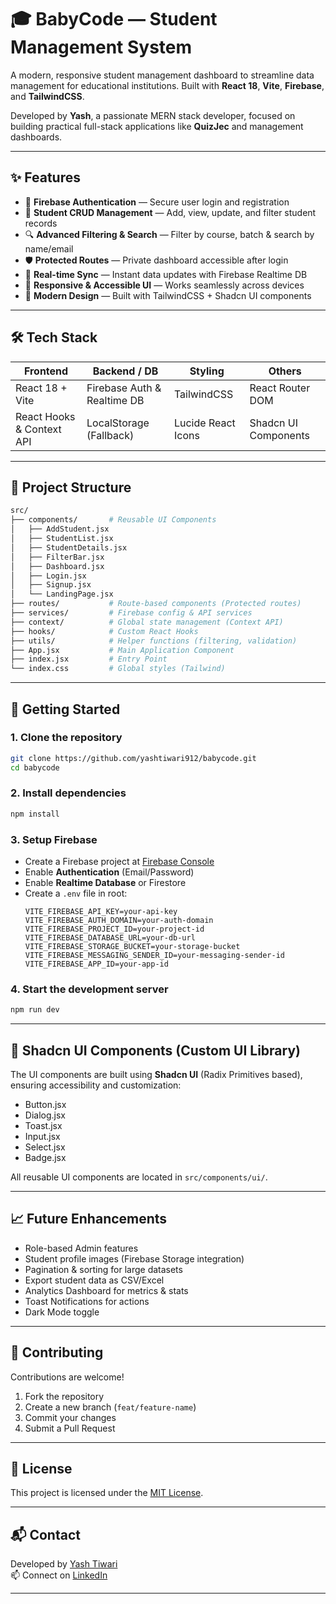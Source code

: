
# 🎓 BabyCode — Student Management System

A modern, responsive student management dashboard to streamline data management for educational institutions. Built with **React 18**, **Vite**, **Firebase**, and **TailwindCSS**.

Developed by **Yash**, a passionate MERN stack developer, focused on building practical full-stack applications like **QuizJec** and management dashboards.

---

## ✨ Features

- 🔐 **Firebase Authentication** — Secure user login and registration
- 👥 **Student CRUD Management** — Add, view, update, and filter student records
- 🔍 **Advanced Filtering & Search** — Filter by course, batch & search by name/email
- 🛡️ **Protected Routes** — Private dashboard accessible after login
- 🔄 **Real-time Sync** — Instant data updates with Firebase Realtime DB
- 📱 **Responsive & Accessible UI** — Works seamlessly across devices
- 🎨 **Modern Design** — Built with TailwindCSS + Shadcn UI components

---

## 🛠 Tech Stack

| Frontend      | Backend / DB | Styling          | Others             |
|---------------|--------------|------------------|--------------------|
| React 18 + Vite | Firebase Auth & Realtime DB | TailwindCSS | React Router DOM |
| React Hooks & Context API | LocalStorage (Fallback) | Lucide React Icons | Shadcn UI Components |

---

## 📂 Project Structure

```bash
src/
├── components/       # Reusable UI Components
│   ├── AddStudent.jsx
│   ├── StudentList.jsx
│   ├── StudentDetails.jsx
│   ├── FilterBar.jsx
│   ├── Dashboard.jsx
│   ├── Login.jsx
│   ├── Signup.jsx
│   └── LandingPage.jsx
├── routes/           # Route-based components (Protected routes)
├── services/         # Firebase config & API services
├── context/          # Global state management (Context API)
├── hooks/            # Custom React Hooks
├── utils/            # Helper functions (filtering, validation)
├── App.jsx           # Main Application Component
├── index.jsx         # Entry Point
└── index.css         # Global styles (Tailwind)
```

---

## 🚀 Getting Started

### 1. Clone the repository
```bash
git clone https://github.com/yashtiwari912/babycode.git
cd babycode
```

### 2. Install dependencies
```bash
npm install
```

### 3. Setup Firebase
- Create a Firebase project at [Firebase Console](https://console.firebase.google.com/)
- Enable **Authentication** (Email/Password)
- Enable **Realtime Database** or Firestore
- Create a `.env` file in root:
  ```env
  VITE_FIREBASE_API_KEY=your-api-key
  VITE_FIREBASE_AUTH_DOMAIN=your-auth-domain
  VITE_FIREBASE_PROJECT_ID=your-project-id
  VITE_FIREBASE_DATABASE_URL=your-db-url
  VITE_FIREBASE_STORAGE_BUCKET=your-storage-bucket
  VITE_FIREBASE_MESSAGING_SENDER_ID=your-messaging-sender-id
  VITE_FIREBASE_APP_ID=your-app-id
  ```

### 4. Start the development server
```bash
npm run dev
```

---

## 🧩 Shadcn UI Components (Custom UI Library)
The UI components are built using **Shadcn UI** (Radix Primitives based), ensuring accessibility and customization:
- Button.jsx
- Dialog.jsx
- Toast.jsx
- Input.jsx
- Select.jsx
- Badge.jsx

All reusable UI components are located in `src/components/ui/`.

---

## 📈 Future Enhancements
- Role-based Admin features
- Student profile images (Firebase Storage integration)
- Pagination & sorting for large datasets
- Export student data as CSV/Excel
- Analytics Dashboard for metrics & stats
- Toast Notifications for actions
- Dark Mode toggle

---

## 🤝 Contributing
Contributions are welcome!  
1. Fork the repository  
2. Create a new branch (`feat/feature-name`)  
3. Commit your changes  
4. Submit a Pull Request

---

## 📜 License
This project is licensed under the [MIT License](LICENSE).

---

## 📬 Contact
Developed by [Yash Tiwari](https://github.com/yashtiwari912)  
📫 Connect on [LinkedIn](https://www.linkedin.com/in/yash-tiwari-237312287/)

---
